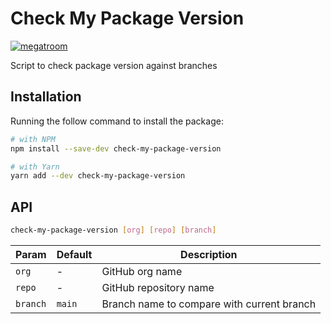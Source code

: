 # Check My Package Version

[![megatroom](https://circleci.com/gh/megatroomcheck-my-package-version.svg?style=svg)](<LINK>)

Script to check package version against branches

## Installation

Running the follow command to install the package:

```bash
# with NPM
npm install --save-dev check-my-package-version

# with Yarn
yarn add --dev check-my-package-version
```

## API

```bash
check-my-package-version [org] [repo] [branch]
```

| Param    | Default | Description                                |
| -------- | ------- | ------------------------------------------ |
| `org`    | -       | GitHub org name                            |
| `repo`   | -       | GitHub repository name                     |
| `branch` | `main`  | Branch name to compare with current branch |
